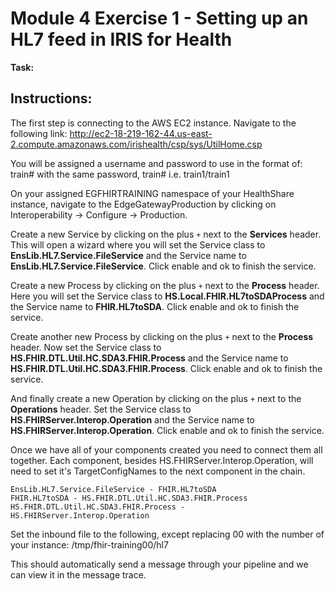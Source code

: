 # Module 4 Exercise 1 - Setting up an HL7 feed in IRIS for Health


**Task:** 

## Instructions:

The first step is connecting to the AWS EC2 instance. Navigate to the following link: http://ec2-18-219-162-44.us-east-2.compute.amazonaws.com/irishealth/csp/sys/UtilHome.csp


You will be assigned a username and password to use in the format of: train# with the same password, train#
i.e. train1/train1


On your assigned EGFHIRTRAINING namespace of your HealthShare instance, navigate to the EdgeGatewayProduction by clicking on Interoperability -> Configure -> Production. 

Create a new Service by clicking on the plus `+` next to the **Services** header. This will open a wizard where you will set the Service class to **EnsLib.HL7.Service.FileService** and the Service name to **EnsLib.HL7.Service.FileService**. Click enable and ok to finish the service. 

Create a new Process by clicking on the plus `+` next to the **Process** header. Here you will set the Service class to **HS.Local.FHIR.HL7toSDAProcess** and the Service name to **FHIR.HL7toSDA**. Click enable and ok to finish the service. 

Create another new Process by clicking on the plus `+` next to the **Process** header. Now set the Service class to **HS.FHIR.DTL.Util.HC.SDA3.FHIR.Process** and the Service name to **HS.FHIR.DTL.Util.HC.SDA3.FHIR.Process**. Click enable and ok to finish the service.

And finally create a new Operation by clicking on the plus `+` next to the **Operations** header. Set the Service class to **HS.FHIRServer.Interop.Operation** and the Service name to **HS.FHIRServer.Interop.Operation**. Click enable and ok to finish the service. 


Once we have all of your components created you need to connect them all together. Each component, besides HS.FHIRServer.Interop.Operation, will need to set it's TargetConfigNames to the next component in the chain.

    EnsLib.HL7.Service.FileService - FHIR.HL7toSDA
    FHIR.HL7toSDA - HS.FHIR.DTL.Util.HC.SDA3.FHIR.Process
    HS.FHIR.DTL.Util.HC.SDA3.FHIR.Process - HS.FHIRServer.Interop.Operation


Set the inbound file to the following, except replacing 00 with the number of your instance:
/tmp/fhir-training00/hl7


This should automatically send a message through your pipeline and we can view it in the message trace.



